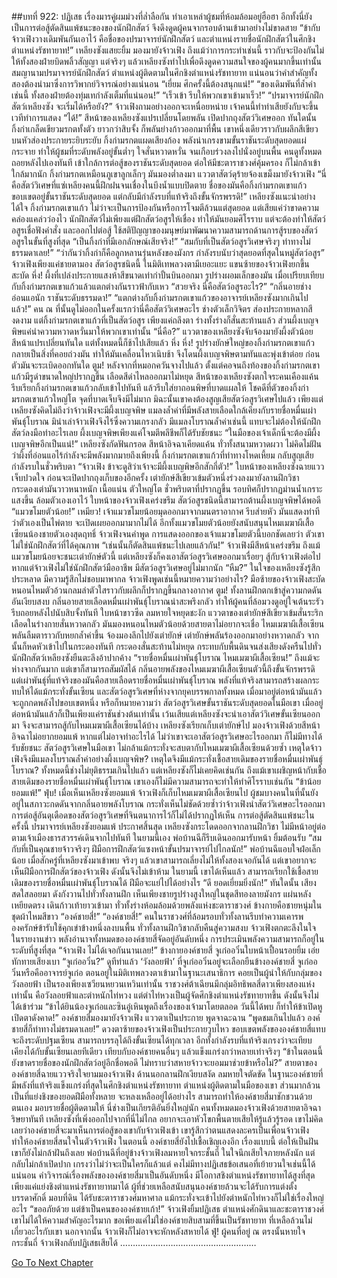 ##บทที่ 922: ปฏิเสธ
เรื่องมารคู่ผมม่วงที่ล่ำลือกัน ทำเอาเหล่าผู้ชมที่ห้อมล้อมอยู่ฮือฮา
อีกทั้งนี่ยังเป็นการต่อสู้ตัดสินแพ้ชนะของของนักฝึกสัตว์
จึงดึงดูดผู้คนจากรอบด้านเข้ามาอย่างไม่ขาดสาย
“ข้ากับจ้าวเฟิงวางเดิมพันกันเอาไว้ คือชื่อของปรมาจารย์นักฝึกสัตว์ และตำแหน่งรายชื่อนักฝึกสัตว์ในศึกชิงตำแหน่งรัชทายาท!”
เหลียงซังแสยะยิ้ม มองมายังจ้าวเฟิง
ถึงแม้ว่าการกระทำเช่นนี้ ราวกับจะป้องกันไม่ให้ทั้งสองฝ่ายบิดพลิ้วสัญญา
แต่จริงๆ แล้วเหลียงซังทำไปเพื่อดึงดูดความสนใจของผู้คนมากขึ้นเท่านั้น
สมญานามปรมาจารย์นักฝึกสัตว์ ตำแหน่งผู้ติดตามในศึกชิงตำแหน่งรัชทายาท แน่นอนว่าคำสำคัญทั้งสองต้องนำมาซึ่งการวิพากย์วิจารณ์อย่างแน่นอน
“เยี่ยม ศึกครั้งนี้ต้องสนุกแน่!”
“ของเดิมพันที่ล้ำค่าเช่นนี้ ทั้งสองฝ่ายต้องทุ่มเทกำลังเต็มที่แน่นอน!”
“เร็วเข้า รีบให้พวกเขาเข้ามาเร็ว!”
“ปรมาจารย์นักฝึกสัตว์เหลียงซัง จะเริ่มได้หรือยัง?” จ้าวเฟิงถามอย่างออกจะเหนื่อยหน่าย เจ้าคนนี้ทำท่าเสียยังกับจะขึ้นเวทีทำการแสดง
“ได้!”
สีหน้าของเหลียงซังแปรเปลี่ยนโดยพลัน เปิดปากถุงสัตว์วิเศษออก
ทันใดนั้น กิ้งก่าเกล็ดเขียวมรกตทั้งตัว ยาวกว่าสิบจั้ง ก็พลันย่างก้าวออกมาที่พื้น เขาหนึ่งเดียวราวกับผลึกสีเขียวบนหัวส่องประกายระยิบระยับ
กิ้งก่ามรกตแผดเสียงก้อง พลังน่าเกรงขามขั้นราชันระดับสุดยอดแผ่กระจาย ทำให้ผู้ชมที่ระดับพลังอยู่ขั้นต่ำๆ ใจสั่นหวาดหวั่น จนเกือบร่วงลงไปนั่งอยู่บนพื้น
คนดูทั้งหมดถอยหลังไปเองทันที เข้าใกล้การต่อสู้ของราชันระดับสุดยอด ต่อให้มีชะตาราชวงศ์คุ้มครอง ก็ไม่กล้าเข้าใกล้มากนัก
กิ้งก่ามรกตเหมือนภูเขาลูกเล็กๆ มันมองต่ำลงมา แววตาสัตว์ดุร้ายจ้องเขม็งมายังจ้าวเฟิง
“นี่คือสัตว์วิเศษที่แซ่เหลียงคนนี้ฝึกฝนจนเชื่องในบึงน้ำแบบปิดตาย ชื่อของมันคือกิ้งก่ามรกตเขาแก้ว ขอบเขตอยู่ขั้นราชันระดับสุดยอด แต่กลับมีกำลังรบที่แท้จริงถึงขั้นจักรพรรดิ!”
เหลียงซังแนะนำอย่างได้ใจ กิ้งก่ามรกตเขาแก้ว ไม่ว่าจะเป็นการป้องกันหรือการโจมตีล้วนแต่สุดยอด แต่เสียแค่ว่าขาดความคล่องแคล่วว่องไว
นักฝึกสัตว์ไม่เพียงแต่ฝึกสัตว์อสูรให้เชื่อง ทำให้มันยอมศิโรราบ
แต่จะต้องทำให้สัตว์อสูรเชื่อฟังคำสั่ง และออกไปต่อสู้
ใช้สติปัญญาของมนุษย์มาพัฒนาความสามารถด้านการสู้รบของสัตว์อสูรในขั้นที่สูงที่สุด
“เป็นกิ้งก่าที่มีเอกลักษณ์เสียจริง!”
“สมกับที่เป็นสัตว์อสูรวิเศษจริงๆ ท่าทางไม่ธรรมดาเลย!”
“ว่ากันว่ากิ้งก่าก็คือลูกหลานรุ่นหลังของมังกร กำลังรบนับว่าสุดยอดที่สุดในหมู่สัตว์อสูร”
จ้าวเฟิงเพียงแค่ชายตามอง สัตว์อสูรชนิดนี้ ในมิติเทพลวงตามีเยอะแยะ
แขนซ้ายของจ้าวเฟิงยกขึ้นสะบัด
หึ่ง!
ผึ้งที่เปล่งประกายแสงห้าสีขนาดเท่ากำปั้นบินออกมา
รูปร่างผอมเล็กของมัน เมื่อเปรียบเทียบกับกิ้งก่ามรกตเขาแก้วแล้วแตกต่างกันราวฟ้ากับเหว
“สวยจริง นี่คือสัตว์อสูรอะไร?”
“กลิ่นอายช่างอ่อนแอนัก ราชันระดับธรรมดา!”
“แตกต่างกับกิ้งก่ามรกตเขาแก้วของอาจารย์เหลียงซังมากเกินไปแล้ว!”
คน ณ ที่นั้นดูไม่ออกในครั้งแรกว่านี่คือสัตว์วิเศษอะไร ช่างตัวเล็กวิจิตร ส่องประกายหลากสีงดงาม
แต่กิ้งก่ามรกตเขาแก้วที่เป็นสัตว์อสูร เพียงแค่ถลึงตา ร่างทั้งร่างก็สั่นสะท้านแล้ว
ส่วนผึ้งเบญจพิษแค่นำความหวาดหวั่นมาให้พวกเขาเท่านั้น
“นี่คือ?” แววตาของเหลียงซังจับจ้องมายังผึ้งตัวน้อย สีหน้าแปรเปลี่ยนทันใด
แต่ทั้งหมดนี้ก็ช้าไปเสียแล้ว
หึ่ง หึ่ง!
รูปร่างยักษ์ใหญ่ของกิ้งก่ามรกตเขาแก้วกลายเป็นสิ่งที่คอยถ่วงมัน ทำให้มันเคลื่อนไหวเนิบช้า จึงโดนผึ้งเบญจพิษตามทันและพุ่งเข้าต่อย ก่อนตัวมันจะระเบิดออกทันใด
ตูม!
หลังจากที่หมอกควันจางไปแล้ว ตั้งแต่คอจนถึงท้องของกิ้งก่ามรกตเขาแก้วมีรูดำขนาดใหญ่ปรากฏขึ้น เลือดสีดำไหลออกมาไม่หยุด
สีหน้าของเหลียงซังตกใจระคนเคืองแค้น รีบเรียกกิ้งก่ามรกตเขาแก้วกลับเข้าไปทันที แล้วรีบใส่ยาถอนพิษที่บาดแผลให้
โชคดีที่ตัวของกิ้งก่ามรกตเขาแก้วใหญ่โต จุดที่บาดเจ็บจึงมีไม่มาก
มิฉะนั้นเขาคงต้องสูญเสียสัตว์อสูรวิเศษไปแล้ว
เพียงแต่เหลียงซังคิดไม่ถึงว่าจ้าวเฟิงจะมีผึ้งเบญจพิษ แมลงล้ำค่าที่มีพลังสายเลือดใกล้เคียงกับรายชื่อหมื่นเผ่าพันธุ์โบราณ
มิน่าเล่าจ้าวเฟิงจึงไร้ซึ่งความเกรงกลัว
มีแมลงโบราณล้ำค่าเช่นนี้ แทบจะไม่ต้องให้นักฝึกสัตว์ลงมือทำอะไรเลย
ผึ้งเบญจพิษเพียงแค่โจมตีพลีชีพก็ได้รับชัยชนะ
“ในมือของเจ้าเด็กนี่จะต้องมีผึ้งเบญจพิษอีกเป็นแน่!”
เหลียงซังกัดฟันกรอด สีหน้าอิจฉาเคียดแค้น
ทั่วทั้งสนามหวาดผวา ไม่คิดไม่ฝันว่าผึ้งที่อ่อนแอไร้กำลังจะมีพลังมากมายถึงเพียงนี้
กิ้งก่ามรกตเขาแก้วที่ท่าทางโหดเหี้ยม กลับสูญเสียกำลังรบในชั่วพริบตา
“จ้าวเฟิง ข้าจะดูสิว่าเจ้าจะมีผึ้งเบญพิษอีกสักกี่ตัว!”
ใบหน้าของเหลียงซังฉายแววเจ็บปวดใจ ก่อนจะเปิดปากถุงเก็บของอีกครั้ง
เต่ายักษ์สีเขียวเข้มตัวหนึ่งร่วงลงมายังลานฝึกวิชา
กระดองเต่ามันวาวหนาหนัก เนื้อแน่น ตัวใหญ่โต ชั่วพริบตาที่ปรากฏขึ้น รอบทิศก็ปรากฏม่านน้ำเกราะแสงขึ้น ล้อมตัวเองเอาไว้
ใบหน้าของจ้าวเฟิงเคร่งขรึม สัตว์อสูรชนิดนี้สามารถต้านผึ้งเบญจพิษได้พอดี
“แมวขโมยตัวน้อย!”
เหมียว!
เจ้าแมวขโมยน้อยมุดออกมาจากมนตราอากาศ รีบส่ายหัว มันแสดงท่าทีว่าตัวเองเป็นไพ่ตาย จะเปิดเผยออกมามากไม่ได้
อีกทั้งแมวขโมยตัวน้อยยังสนับสนุนไหมเมฆาผีเสื้อเซียนน้องชายตัวเองสุดฤทธิ์
จ้าวเฟิงจนคำพูด การแสดงออกของเจ้าแมวขโมยตัวนี้บอกชัดเลยว่า ตัวเขาไม่ใช่นักฝึกสัตว์ที่ได้คุณภาพ
“เช่นนั้นก็ตัดสินแพ้ชนะไปเลยแล้วกัน!”
จ้าวเฟิงมีสีหน้าเคร่งขรึม ถึงแม้แมวขโมยน้อยจะชนะเต่ายักษ์ตัวนี้ แต่เหลียงซังก็คงเอาสัตว์อสูรวิเศษออกมาเรื่อยๆ สู้กับจ้าวเฟิงต่อไป
หากแต่จ้าวเฟิงไม่ใช่นักฝึกสัตว์มืออาชีพ มีสัตว์อสูรวิเศษอยู่ไม่มากนัก
“หืม?”
ในใจของเหลียงซังรู้สึกประหลาด มีความรู้สึกไม่ชอบมาพากล จ้าวเฟิงพูดเช่นนี้หมายความว่าอย่างไร?
มือซ้ายของจ้าวเฟิงสะบัด หนอนไหมตัวอ้วนกลมลำตัวใสราวกับผลึกก็ปรากฏขึ้นกลางอากาศ
ตูม!
ทั้งลานฝึกตกเข้าสู่ความกดดันอันเงียบสงบ กลิ่นอายสายเลือดหมื่นเผ่าพันธุ์โบราณน่าสะพรึงกลัว ทำให้ผู้คนที่ล้อมวงดูอยู่ใจเต้นระรัว รีบถอยหลังไปนับสิบจั้งทันที ใบหน้าขาวซีด ลมหายใจหยุดชะงัก
แววตาของเต่ายักษ์สีเขียวเข้มสั่นระริก เลือดในร่างกายสั่นหวาดกลัว มันมองหนอนไหมตัวน้อยด้วยสายตาไม่อยากจะเชื่อ
ไหมเมฆาผีเสื้อเซียนพลันลืมตาราวกับหยกล้ำค่าขึ้น จ้องมองลึกไปยังเต่ายักษ์
เต่ายักษ์พลันร้องออกมาอย่างหวาดกลัว จากนั้นก็หดหัวเข้าไปในกระดองทันที กระดองสั่นสะท้านไม่หยุด กระทบกับพื้นดินจนส่งเสียงดังครืนไปทั่ว
นักฝึกสัตว์เหลียงซังยืนตะลึงอ้าปากค้าง “รายชื่อหมื่นเผ่าพันธุ์โบราณ ไหมเมฆาผีเสื้อเซียน!”
ถึงแม้จะห่างจากกันมาก แต่เขาก็สามารถสัมผัสได้ กลิ่นอายพลังของไหมเมฆาผีเสื้อเซียนตัวนี้ถึงขั้นจักรพรรดิ
แต่เผ่าพันธุ์ที่แท้จริงของมันคือสายเลือดรายชื่อหมื่นเผ่าพันธุ์โบราณ พลังที่แท้จริงสามารถสร้างผลกระทบให้ได้แม้กระทั่งขั้นเซียน
และสัตว์อสูรวิเศษที่ห่างจากยุคบรรพกาลทั้งหมด เมื่อมาอยู่ต่อหน้ามันแล้วจะถูกกดพลังไปขอบเขตหนึ่ง
หรือก็หมายความว่า สัตว์อสูรวิเศษขั้นราชันระดับสุดยอดในมือเขา เมื่ออยู่ต่อหน้ามันแล้วก็เป็นเพียงแค่ราชันช่วงต้นเท่านั้น
เว้นเสียแต่เหลียงซังจะนำเอาสัตว์วิเศษขั้นเซียนออกมา จึงจะสามารถสู้กับไหมเมฆาผีเสื้อเซียนได้บ้าง
เหลียงซังเรียกเก็บเต่ายักษ์ไป มองจ้าวเฟิงด้วยสีหน้าอิจฉาไม่อยากยอมแพ้ หากแต่ไม่อาจทำอะไรได้
ไม่ว่าเขาจะเอาสัตว์อสูรวิเศษอะไรออกมา ก็ไม่มีทางได้รับชัยชนะ
สัตว์อสูรวิเศษในมือเขา ไม่กล้าแม้กระทั่งจะสบตากับไหมเมฆาผีเสื้อเซียนด้วยซ้ำ
เหตุใดจ้าวเฟิงจึงมีแมลงโบราณล้ำค่าอย่างผึ้งเบญจพิษ? เหตุใดจึงมีแม้กระทั่งเชื้อสายเดิมของรายชื่อหมื่นเผ่าพันธุ์โบราณ?
ทั้งหมดนี้ช่างไม่ยุติธรรมเกินไปแล้ว
แต่เหลียงซังก็ไม่เคยคิดเช่นกัน ถึงแม้เขาเผชิญหน้ากับเชื้อสายเดิมของรายชื่อหมื่นเผ่าพันธุ์โบราณ เขาเองก็ไม่มีความสามารถจะทำให้ทำศิโรราบเช่นกัน
“ข้าน้อย ยอมแพ้!”
ฟุ่บ!
เมื่อเห็นเหลียงซังยอมแพ้ จ้าวเฟิงก็เก็บไหมเมฆาผีเสื้อเซียนไป
ผู้ชมบางคนในที่นั้นยังอยู่ในสภาวะกดดันจากกลิ่นอายพลังโบราณ กระทั่งเห็นไม่ชัดด้วยซ้ำว่าจ้าวเฟิงนำสัตว์วิเศษอะไรออกมา การต่อสู้อันดุเดือดของสัตว์อสูรวิเศษที่จินตนาการไว้ก็ไม่ได้ปรากฏให้เห็น
การต่อสู้ตัดสินแพ้ชนะในครั้งนี้ ปรมาจารย์เหลียงซังยอมแพ้ ประกาศสิ้นสุด
เหลียงซังกระโดดออกจากลานฝึกวิชา ไม่มีหน้าอยู่ต่อ ตามเจ้าเมืองธารสวรรค์เดินจากไปทันที
ในยามนี้เอง พ่อบ้านฉีก็รีบเดินออกมารับหน้า ยิ้มต้อนรับ “สมกับที่เป็นคุณชายจ้าวจริงๆ ฝีมือการฝึกสัตว์แซงหน้าขั้นปรมาจารย์ไปไกลนัก!”
พ่อบ้านฉีแอบใจฝ่อเล็กน้อย เมื่อสักครู่ที่เหลียงซังมาเข้าพบ จริงๆ แล้วเขาสามารถเลี่ยงไม่ให้ทั้งสองเจอกันได้
แต่เขาอยากจะเห็นฝีมือการฝึกสัตว์ของจ้าวเฟิง ดังนั้นจึงไม่เข้าห้าม
ในยามนี้ เขาได้เห็นแล้ว
สามารถเรียกใช้เชื้อสายเดิมของรายชื่อหมื่นเผ่าพันธุ์โบราณได้ ฝีมือจะแย่ไปได้อย่างไร
“ดี ยอดเยี่ยมยิ่งนัก!”
ทันใดนั้น เสียงสดใสลอยมา ดังกังวานไปทั่วทั้งลานฝึก
เห็นเพียงชายรูปร่างสูงใหญ่ในชุดสีทองลายมังกร แผ่นหลังเหยียดตรง เดินก้าวเท้ายาวเข้ามา ทั่วทั้งร่างห้อมล้อมด้วยพลังแห่งชะตาราชวงศ์ ข้างกายคือชายหนุ่มในชุดผ้าไหมสีขาว
“องค์ชายสี่!”
“องค์ชายสี่!”
คนในราชวงศ์ที่ล้อมรอบทั่วทั้งลานรีบทำความเคารพ องครักษ์ข้ารับใช้คุกเข่าข้างหนึ่งลงบนพื้น ทั่วทั้งลานฝึกวิชากลับคืนสู่ความสงบ
จ้าวเฟิงตกตะลึงในใจ
ในรายงานข่าว พลังอำนาจทั้งหมดขององค์ชายสี่จัดอยู่อันดับหนึ่ง การประเมินพลังความสามารถก็อยู่ในระดับที่สูงที่สุด
“จ้าวเฟิง ไม่ได้เจอกันนานเลย!”
ข้างกายองค์ชายสี่ จูเก๋ออวิ๋นใบหน้าเปื้อนรอยยิ้ม เอ่ยทักทายเสียงเบา
“จูเก๋ออวิ๋น?”
ดูทีท่าแล้ว ‘วังลอยฟ้า’ ที่จูเก๋ออวิ๋นอยู่จะเลือกยืนข้างองค์ชายสี่
จูเก๋ออวิ๋นหรือคืออาจารย์จูเก๋อ ตอนอยู่ในมิติเทพลวงตาเข้ามาในฐานะเสนาธิการ คอยเป็นผู้นำให้กับกลุ่มของวังลอยฟ้า เป็นรองเพียงเซวียนหยวนเหวินเท่านั้น
ราชวงศ์ต้าเฉียนมีกลุ่มอิทธิพลสี่ดาวเพียงสองแห่งเท่านั้น คือวังลอยฟ้าและตำหนักไท่หวง
แต่ตำไท่หวงเป็นผู้จัดศึกชิงตำแหน่งรัชทายาทขึ้น ดังนั้นจึงไม่ได้เข้าร่วม
“ข้าได้ยินน้องจูเก๋อและซินอู๋เหินพูดถึงเรื่องของเจ้ามาโดยตลอด วันนี้ได้พบ ก็ทำให้ข้าเปิดหูเปิดตาดังคาด!”
องค์ชายสี่มองมายังจ้าวเฟิง แววตาเป็นประกาย พูดจาฉะฉาน
“พูดชมเกินไปแล้ว องค์ชายสี่ก็ท่าทางไม่ธรมดาเลย!”
ดวงตาซ้ายของจ้าวเฟิงเป็นประกายวูบไหว ขอบเขตพลังขององค์ชายสี่แทบจะถึงระดับปฐมเซียน สามารถบรรลุได้ถึงขั้นเซียนได้ทุกเวลา อีกทั้งกำลังรบที่แท้จริงเกรงว่าจะเทียบเคียงได้กับขั้นเซียนเลยทีเดียว
เทียบกับองค์ชายคนอื่นๆ แล้วแข็งแกร่งกว่าหลายเท่าจริงๆ
“ข้าในตอนนี้ยังขาดรายชื่อของนักฝึกสัตว์อยู่อีกชื่อพอดี ไม่ทราบว่าสหายจ้าวจะยอมมาช่วยข้าหรือไม่?”
สายตาขององค์ชายสี่ฉายแววจริงใจยามมองจ้าวเฟิง
ด้านนอกลานฝึกเงียบสงัด ลมหายใจตัดขัด
ในฐานะองค์ชายที่มีพลังที่แท้จริงแข็งแกร่งที่สุดในศึกชิงตำแหน่งรัชทายาท ตำแหน่งผู้ติดตามในมือของเขา ส่วนมากล้วนเป็นที่แย่งชิงของยอดฝีมือทั้งหลาย จะหลงเหลืออยู่ได้อย่างไร
สามารถทำให้องค์ชายสี่มาชักชวนด้วยตนเอง มอบรายชื่อผู้ติดตามให้ นี่ช่างเป็นเกียรติอันยิ่งใหญ่นัก
คนทั้งหมดมองจ้าวเฟิงด้วยสายตาอิจฉาริษยาทันที
เหลียงซังที่เพิ่งออกไปจากที่นี่ไม่ไกล อยากจะเอาหัวโขกพื้นตายเสียให้รู้แล้วรู้รอด
เขาไม่คิดเลยว่าองค์ชายสี่จะมาเห็นการต่อสู้ของเขากับจ้าวเฟิงเข้า
เขารู้สึกว่าตนแสดงละครเป็นเพื่อนจ้าวเฟิง ทำให้องค์ชายสี่สนใจในตัวจ้าวเฟิง
ในตอนนี้ องค์ชายสี่ยังไปเชื้อเชิญเองอีก
เรื่องแบบนี้ ต่อให้เป็นฝันเขาก็ยังไม่กล้าฝันถึงเลย
พ่อบ้านฉีที่อยู่ข้างจ้าวเฟิงลมหายใจกระชั้นถี่ ในใจนึกเสียใจภายหลังนัก แต่กลับไม่กล้าเปิดปาก
เกรงว่าไม่ว่าจะเป็นใครก็แล้วแต่ คงไม่มีทางปฏิเสธข้อเสนอที่เย้ายวนใจเช่นนี้ได้แน่นอน คำวิจารณ์เรื่องพลังขององค์ชายสี่มาเป็นอันดับหนึ่ง มีโอกาสชิงตำแหน่งรัชทายาทได้สูงที่สุด
เพียงแค่แย่งชิงตำแหน่งรัชทายาทมาได้ ผู้ที่ช่วยเหลือสนับสนุนองค์ชายล้วนจะได้รับการแต่งตั้งบรรดาศักดิ์ มอบที่ดิน ได้รับชะตาราชวงศ์มหาศาล แม้กระทั่งจะเข้าไปยังตำหนักไท่หวงก็ไม่ใช่เรื่องใหญ่อะไร
“ขออภัยด้วย แต่ข้าเป็นคนขององค์ชายเก้า!”
จ้าวเฟิงยิ้มปฏิเสธ
ตำแหน่งศักดินาและชะตาราชวงศ์ เขาไม่ได้ให้ความสำคัญอะไรมาก
ขอเพียงแค่ไม่ใช่องค์ชายสิบสามที่ขึ้นเป็นรัชทายาท ที่เหลือล้วนไม่เกี่ยวอะไรกับเขา
นอกจากนั้น จ้าวเฟิงก็ไม่อาจจะหักหลังสหายได้
ฟู่!
ผู้คนที่อยู่ ณ ตรงนั้นหายใจกระชั้นถี่
จ้าวเฟิงกลับปฏิเสธเสียได้
………………………………………………


[Go To Next Chapter]( ./160.md)